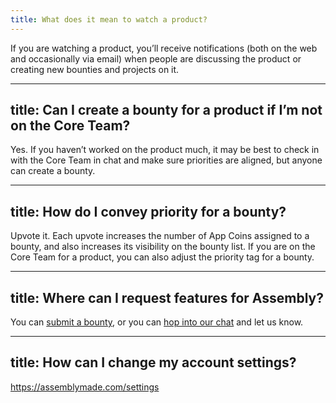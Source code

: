 ```yaml
---
title: What does it mean to watch a product?
---
```


If you are watching a product, you’ll receive notifications (both on the web and occasionally via email) when people are discussing the product or creating new bounties and projects on it.

---
title: Can I create a bounty for a product if I’m not on the Core Team?
---

Yes. If you haven’t worked on the product much, it may be best to check in with the Core Team in chat and make sure priorities are aligned, but anyone can create a bounty.

---
title: How do I convey priority for a bounty?
---

Upvote it. Each upvote increases the number of App Coins assigned to a bounty, and also increases its visibility on the bounty list. If you are on the Core Team for a product, you can also adjust the priority tag for a bounty.

---
title: Where can I request features for Assembly?
---

You can [submit a bounty](assemblymade.com/meta/wips), or you can [hop into our chat](assemblymade.com/meta/discuss) and let us know.

---
title: How can I change my account settings?
---

https://assemblymade.com/settings
